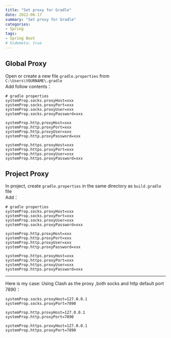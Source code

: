 ```yaml
---
title: "Set proxy for Gradle"
date: 2022-06-17
summary: "Set proxy for Gradle"
categories:
- Spring
tags:
- Spring Boot
# hidemeta: true
---
```


## Global Proxy
Open or create a new file `gradle.properties` from `C:\Users\YOURNAME\.gradle`  
Add follow contents：
```properties
# gradle properties
systemProp.socks.proxyHost=xxx
systemProp.socks.proxyPort=xxx
systemProp.socks.proxyUser=xxx
systemProp.socks.proxyPassword=xxx

systemProp.http.proxyHost=xxx
systemProp.http.proxyPort=xxx
systemProp.http.proxyUser=xxx
systemProp.http.proxyPassword=xxx

systemProp.https.proxyHost=xxx
systemProp.https.proxyPort=xxx
systemProp.https.proxyUser=xxx
systemProp.https.proxyPassword=xxx
```

## Project Proxy
In project, create `gradle.properties` in the same directory as `build.gradle` file  
Add：  
```properties
# gradle properties
systemProp.socks.proxyHost=xxx
systemProp.socks.proxyPort=xxx
systemProp.socks.proxyUser=xxx
systemProp.socks.proxyPassword=xxx

systemProp.http.proxyHost=xxx
systemProp.http.proxyPort=xxx
systemProp.http.proxyUser=xxx
systemProp.http.proxyPassword=xxx

systemProp.https.proxyHost=xxx
systemProp.https.proxyPort=xxx
systemProp.https.proxyUser=xxx
systemProp.https.proxyPassword=xxx
```
---
Here is my case: Using Clash as the proxy ,both socks and http default port 7890：  
```properties
systemProp.socks.proxyHost=127.0.0.1
systemProp.socks.proxyPort=7890

systemProp.http.proxyHost=127.0.0.1
systemProp.http.proxyPort=7890

systemProp.https.proxyHost=127.0.0.1
systemProp.https.proxyPort=7890

```
